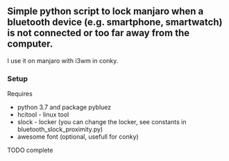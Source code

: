 ## Simple python script to lock manjaro when a bluetooth device (e.g. smartphone, smartwatch) is not connected or too far away from the computer.

I use it on manjaro with i3wm in conky.

### Setup

Requires
 
 * python 3.7 and package pybluez 
 * hcitool - linux tool
 * slock - locker (you can change the locker, see constants in bluetooth_slock_proximity.py)
 * awesome font (optional, usefull for conky)


TODO complete

